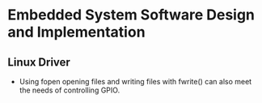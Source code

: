 # Embedded System Software Design and Implementation
## Linux Driver
- Using fopen opening files and writing files with fwrite() can also meet the needs of controlling GPIO.
